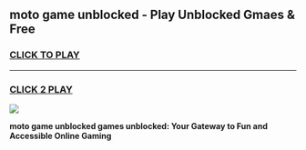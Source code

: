 
## moto game unblocked - Play Unblocked Gmaes & Free
<h3>
<a href="https://news.freeplayer.one?title=moto_game_unblocked&ref=16F">CLICK TO PLAY</a></h3>
<hr>

<h3>
<a href="https://news.freeplayer.one?title=moto_game_unblocked&ref=16F">CLICK 2 PLAY</a>
  
</h3>

<a href="https://news.freeplayer.one?title=moto_game_unblocked&ref=16F/"><img src="https://clearcache.store/games.png"></a>


**moto game unblocked games unblocked: Your Gateway to Fun and Accessible Online Gaming**
